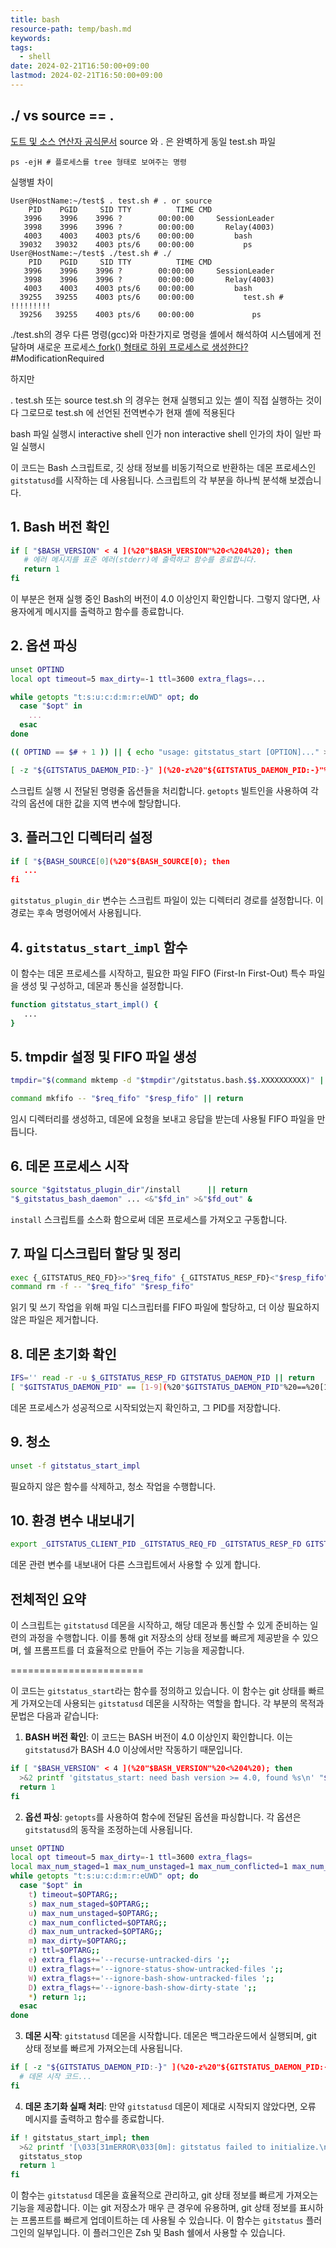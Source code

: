 ```yaml
---
title: bash
resource-path: temp/bash.md
keywords:
tags:
  - shell
date: 2024-02-21T16:50:00+09:00
lastmod: 2024-02-21T16:50:00+09:00
---
```

## \.\/ vs source \=\= \.

[도트 및 소스 연산자 공식문서](https://ss64.com/bash/source.html)
source 와 . 은 완벽하게 동일
test.sh 파일
```shell
ps -ejH # 플로세스를 tree 형태로 보여주는 명령
```
실행별 차이
```shell
User@HostName:~/test$ . test.sh # . or source 
    PID    PGID     SID TTY          TIME CMD
   3996    3996    3996 ?        00:00:00     SessionLeader
   3998    3996    3996 ?        00:00:00       Relay(4003)
   4003    4003    4003 pts/6    00:00:00         bash
  39032   39032    4003 pts/6    00:00:00           ps 
User@HostName:~/test$ ./test.sh # ./
    PID    PGID     SID TTY          TIME CMD
   3996    3996    3996 ?        00:00:00     SessionLeader
   3998    3996    3996 ?        00:00:00       Relay(4003)
   4003    4003    4003 pts/6    00:00:00         bash
  39255   39255    4003 pts/6    00:00:00           test.sh # !!!!!!!!!
  39256   39255    4003 pts/6    00:00:00             ps
```

./test.sh의 경우 다른 명령(gcc)와 마찬가지로 명령을 셸에서 해석하여 시스템에게 전달하며 새로운 프로세스<u> fork() 형태로 하위 프로세스로 생성한다?</u> #ModificationRequired 

하지만 

. test.sh 또는 source test.sh 의 경우는 현재 실행되고 있는 셸이 직접 실행하는 것이다 그로므로 test.sh 에 선언된 전역변수가 현재 셸에 적용된다

bash 파일 실행시 interactive shell 인가 non interactive shell 인가의 차이
일반 파일 실행시 










이 코드는 Bash 스크립트로, 깃 상태 정보를 비동기적으로 반환하는 데몬 프로세스인 `gitstatusd`를 시작하는 데 사용됩니다. 스크립트의 각 부분을 하나씩 분석해 보겠습니다.

## 1. Bash 버전 확인

```bash
if [ "$BASH_VERSION" < 4 ](%20"$BASH_VERSION"%20<%204%20); then
   # 에러 메시지를 표준 에러(stderr)에 출력하고 함수를 종료합니다.
   return 1
fi
```

이 부분은 현재 실행 중인 Bash의 버전이 4.0 이상인지 확인합니다. 그렇지 않다면, 사용자에게 메시지를 출력하고 함수를 종료합니다.

## 2. 옵션 파싱

```bash
unset OPTIND
local opt timeout=5 max_dirty=-1 ttl=3600 extra_flags=...

while getopts "t:s:u:c:d:m:r:eUWD" opt; do
  case "$opt" in
    ...
  esac
done

(( OPTIND == $# + 1 )) || { echo "usage: gitstatus_start [OPTION]..." >&2; return 1; }

[ -z "${GITSTATUS_DAEMON_PID:-}" ](%20-z%20"${GITSTATUS_DAEMON_PID:-}"%20) || return 0
```

스크립트 실행 시 전달된 명령줄 옵션들을 처리합니다. `getopts` 빌트인을 사용하여 각각의 옵션에 대한 값을 지역 변수에 할당합니다.

## 3. 플러그인 디렉터리 설정

```bash
if [ "${BASH_SOURCE[0](%20"${BASH_SOURCE[0); then
   ...
fi
```

`gitstatus_plugin_dir` 변수는 스크립트 파일이 있는 디렉터리 경로를 설정합니다. 이 경로는 후속 명령어에서 사용됩니다.

## 4. `gitstatus_start_impl` 함수

이 함수는 데몬 프로세스를 시작하고, 필요한 파일 FIFO (First-In First-Out) 특수 파일을 생성 및 구성하고, 데몬과 통신을 설정합니다.

```bash
function gitstatus_start_impl() {
   ...
}
```

## 5. tmpdir 설정 및 FIFO 파일 생성

```bash
tmpdir="$(command mktemp -d "$tmpdir"/gitstatus.bash.$$.XXXXXXXXXX)" || return

command mkfifo -- "$req_fifo" "$resp_fifo" || return
```

임시 디렉터리를 생성하고, 데몬에 요청을 보내고 응답을 받는데 사용될 FIFO 파일을 만듭니다.

## 6. 데몬 프로세스 시작

```bash
source "$gitstatus_plugin_dir"/install      || return
"$_gitstatus_bash_daemon" ... <&"$fd_in" >&"$fd_out" &
```

`install` 스크립트를 소스화 함으로써 데몬 프로세스를 가져오고 구동합니다.

## 7. 파일 디스크립터 할당 및 정리

```bash
exec {_GITSTATUS_REQ_FD}>>"$req_fifo" {_GITSTATUS_RESP_FD}<"$resp_fifo" || return
command rm -f -- "$req_fifo" "$resp_fifo"                                 || return
```

읽기 및 쓰기 작업을 위해 파일 디스크립터를 FIFO 파일에 할당하고, 더 이상 필요하지 않은 파일은 제거합니다.

## 8. 데몬 초기화 확인

```bash
IFS='' read -r -u $_GITSTATUS_RESP_FD GITSTATUS_DAEMON_PID || return
[ "$GITSTATUS_DAEMON_PID" == [1-9](%20"$GITSTATUS_DAEMON_PID"%20==%20[1-9) || return
```

데몬 프로세스가 성공적으로 시작되었는지 확인하고, 그 PID를 저장합니다.

## 9. 청소

```bash
unset -f gitstatus_start_impl
```

필요하지 않은 함수를 삭제하고, 청소 작업을 수행합니다.

## 10. 환경 변수 내보내기

```bash
export _GITSTATUS_CLIENT_PID _GITSTATUS_REQ_FD _GITSTATUS_RESP_FD GITSTATUS_DAEMON_PID
```

데몬 관련 변수를 내보내어 다른 스크립트에서 사용할 수 있게 합니다.

## 전체적인 요약

이 스크립트는 `gitstatusd` 데몬을 시작하고, 해당 데몬과 통신할 수 있게 준비하는 일련의 과정을 수행합니다. 이를 통해 git 저장소의 상태 정보를 빠르게 제공받을 수 있으며, 쉘 프롬프트를 더 효율적으로 만들어 주는 기능을 제공합니다.


=======================

이 코드는 `gitstatus_start`라는 함수를 정의하고 있습니다. 이 함수는 git 상태를 빠르게 가져오는데 사용되는 `gitstatusd` 데몬을 시작하는 역할을 합니다. 각 부분의 목적과 문법은 다음과 같습니다:

1. **BASH 버전 확인**: 이 코드는 BASH 버전이 4.0 이상인지 확인합니다. 이는 `gitstatusd`가 BASH 4.0 이상에서만 작동하기 때문입니다.

```bash
if [ "$BASH_VERSION" < 4 ](%20"$BASH_VERSION"%20<%204%20); then
  >&2 printf 'gitstatus_start: need bash version >= 4.0, found %s\n' "$BASH_VERSION"
  return 1
fi
```

2. **옵션 파싱**: `getopts`를 사용하여 함수에 전달된 옵션을 파싱합니다. 각 옵션은 `gitstatusd`의 동작을 조정하는데 사용됩니다.

```bash
unset OPTIND
local opt timeout=5 max_dirty=-1 ttl=3600 extra_flags=
local max_num_staged=1 max_num_unstaged=1 max_num_conflicted=1 max_num_untracked=1
while getopts "t:s:u:c:d:m:r:eUWD" opt; do
  case "$opt" in
    t) timeout=$OPTARG;;
    s) max_num_staged=$OPTARG;;
    u) max_num_unstaged=$OPTARG;;
    c) max_num_conflicted=$OPTARG;;
    d) max_num_untracked=$OPTARG;;
    m) max_dirty=$OPTARG;;
    r) ttl=$OPTARG;;
    e) extra_flags+='--recurse-untracked-dirs ';;
    U) extra_flags+='--ignore-status-show-untracked-files ';;
    W) extra_flags+='--ignore-bash-show-untracked-files ';;
    D) extra_flags+='--ignore-bash-show-dirty-state ';;
    *) return 1;;
  esac
done
```

3. **데몬 시작**: `gitstatusd` 데몬을 시작합니다. 데몬은 백그라운드에서 실행되며, git 상태 정보를 빠르게 가져오는데 사용됩니다.

```bash
if [ -z "${GITSTATUS_DAEMON_PID:-}" ](%20-z%20"${GITSTATUS_DAEMON_PID:-}"%20); then
  # 데몬 시작 코드...
fi
```

4. **데몬 초기화 실패 처리**: 만약 `gitstatusd` 데몬이 제대로 시작되지 않았다면, 오류 메시지를 출력하고 함수를 종료합니다.

```bash
if ! gitstatus_start_impl; then
  >&2 printf '[\033[31mERROR\033[0m]: gitstatus failed to initialize.\n'
  gitstatus_stop
  return 1
fi
```

이 함수는 `gitstatusd` 데몬을 효율적으로 관리하고, git 상태 정보를 빠르게 가져오는 기능을 제공합니다. 이는 git 저장소가 매우 큰 경우에 유용하며, git 상태 정보를 표시하는 프롬프트를 빠르게 업데이트하는 데 사용될 수 있습니다. 이 함수는 `gitstatus` 플러그인의 일부입니다. 이 플러그인은 Zsh 및 Bash 쉘에서 사용할 수 있습니다.